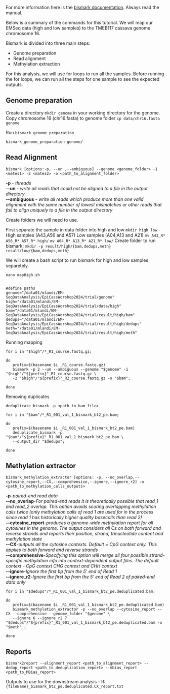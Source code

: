 For more information here is the [bismark documentation](https://github.com/FelixKrueger/Bismark/tree/master/docs/bismark). Always read the manual. 

Below is a summary of the commands for this tutorial. We will map our EMSeq data (high and low samples) to the TMEB117 cassava genome chromosome 16.

Bismark is divided into three main steps:

- Genome preparation
- Read alignment
- Methylation extraction

For this analysis, we will use for loops to run all the samples. Before running the for loops, we can run all the steps for one sample to see the expected outputs.

## Genome preparation 

Create a directory `mkdir genome` in your working directory for the genome. Copy chromosome 16 (chr16.fasta) to genome folder `cp data/chr16.fasta genome` 

Run `bismark_genome_preparation`

`bismark_genome_preparation genome/ `

## Read Alignment 

`bismark [options:-p, --un ,--ambiguous] --genome <genome_folder> -1 <mates1> -2 <mates2> -o <path_to_alignment_folder>`

**-p** - _threads_  
**--un** - _write all reads that could not be aligned to a file in the output directory_   
**--ambiguous** - _write all reads which produce more than one valid alignment with the same number of lowest mismatches or other reads that fail to align uniquely to a file in the output directory_  

Create folders we will need to use. 

First separate the sample in data folder into high and low
`mkdir high low` - High samples (A43,A56 and A57) Low samples (A04,A13 and A21)
`mv A43_R* A56_R* A57_R* high/`
`mv A04_R* A13_R* A21_R* low/`
Create folder to run bismark:
`mkdir -p result/high/{bam,dedups,meth} result/low/{bam,dedups,meth}`

We will create a bash script to run bismark for high and low samples separetely. 

`nano mapHigh.sh`

```#!/bin/bash

#define paths
genome="/data01/mlandi/EM-SeqDataAnalysis/EpiCassWorshop2024/trial/genome"  
high="/data01/mlandi/EM-SeqDataAnalysis/EpiCassWorshop2024/trial/data/high"  
bam="/data01/mlandi/EM-SeqDataAnalysis/EpiCassWorshop2024/trial/result/high/bam" 
dedups="/data01/mlandi/EM-SeqDataAnalysis/EpiCassWorshop2024/trial/result/high/dedups"
meth="/data01/mlandi/EM-SeqDataAnalysis/EpiCassWorshop2024/trial/result/high/meth"

```
Running mapping 

```
for i in "$high"/*_R1_course.fastq.gz;

do
   prefix=$(basename $i _R1_course.fastq.gz)
   bismark -p 2 --un --ambiguous --genome "$genome" -1 "$high"/"${prefix}"_R1_course.fastq.gz \
   -2 "$high"/"${prefix}"_R2_course.fastq.gz -o "$bam";

done
```

Removing duplicates

`deduplicate_bismark -p <path_to_bam_file>`

```
for i in "$bam"/*_R1_001_val_1_bismark_bt2_pe.bam;

do
   prefix=$(basename $i _R1_001_val_1_bismark_bt2_pe.bam)
   deduplicate_bismark -p "$bam"/"${prefix}"_R1_001_val_1_bismark_bt2_pe.bam \
   --output_dir "$dedups";

done
```

## Methylation extractor 

`bismark_methylation_extractor [options: -p, --no_overlap,--cytosine_report,--CX,--comprehensive,--ignore,--ignore_r2] -o <path_to_methylation_calls_outputs>`  

**-p**-_paired-end read data_  
**--no_overlap**-_For paired-end reads it is theoretically possible that read_1 and read_2 overlap. This option avoids scoring overlapping methylation calls twice (only methylation calls of read 1 are used for in the process since read 1 has historically higher quality basecalls than read 2)_  
**--cytosine_report**-_produces a genome-wide methylation report for all cytosines in the genome. The output considers all Cs on both forward and reverse strands and reports their position, strand, trinucleotide content and methylation state_  
**--CX**-_outputs all the cytosine contexts. Default = CpG context only. This applies to both forward and reverse strands_  
**--comprehensive**-_Specifying this option will merge all four possible strand-specific methylation info into context-dependent output files. The default context - CpG context CHG context and CHH context_  
**--ignore**-_Ignore the first <int> bp from the 5' end of Read 1_  
**--ignore_r2**-_Ignore the first <int> bp from the 5' end of Read 2 of paired-end data only_  


```
for i in "$dedups"/*_R1_001_val_1_bismark_bt2_pe.deduplicated.bam;

do
   prefix=$(basename $i _R1_001_val_1_bismark_bt2_pe.deduplicated.bam)
   bismark_methylation_extractor -p --no_overlap --cytosine_report --CX --comprehensive --genome_folder "$genome" \
   --ignore 6 --ignore_r2 7 "$dedups"/"${prefix}"_R1_001_val_1_bismark_bt2_pe.deduplicated.bam -o "$meth" ;

done
```

## Reports 

`bismark2report --alignment_report <path_to_alignment_report> --dedup_report <path_to_deduplication_report> --mbias_report <path_to_MBias_report>`


Outputs to use for the downstream analysis - R:
`{fileName}_bismark_bt2_pe.deduplicated.CX_report.txt`










